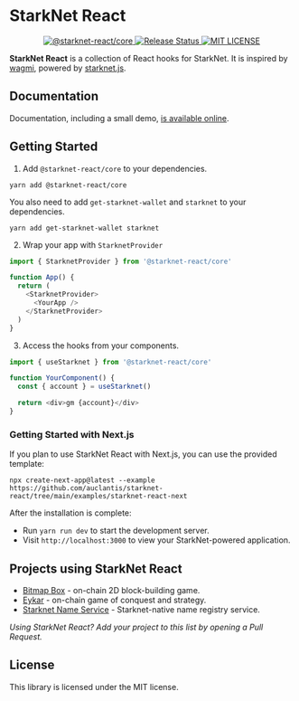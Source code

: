 # StarkNet React

<p align="center">
  <a href="https://www.npmjs.com/package/@starknet-react/core">
    <img alt="@starknet-react/core" src="https://img.shields.io/npm/v/@starknet-react/core">
  </a>
  <a href="https://github.com/auclantis/starknet-react/actions/workflows/release.yml">
    <img alt="Release Status" src="https://img.shields.io/github/workflow/status/auclantis/starknet-react/Release">
  </a>
  <a href="https://www.github.com/auclantis/starknet-react">
    <img alt="MIT LICENSE" src="https://img.shields.io/github/license/auclantis/starknet-react">
  </a>
</p>

**StarkNet React** is a collection of React hooks for StarkNet. It is inspired by
[wagmi](https://github.com/tmm/wagmi), powered by [starknet.js](https://github.com/0xs34n/starknet.js).

## Documentation

Documentation, including a small demo, [is available online](https://auclantis.github.io/starknet-react/).

## Getting Started

1. Add `@starknet-react/core` to your dependencies.

```shell
yarn add @starknet-react/core
```

You also need to add `get-starknet-wallet` and `starknet` to your dependencies.

```shell
yarn add get-starknet-wallet starknet
```

2. Wrap your app with `StarknetProvider`

```typescript
import { StarknetProvider } from '@starknet-react/core'

function App() {
  return (
    <StarknetProvider>
      <YourApp />
    </StarknetProvider>
  )
}
```

3. Access the hooks from your components.

```typescript
import { useStarknet } from '@starknet-react/core'

function YourComponent() {
  const { account } = useStarknet()

  return <div>gm {account}</div>
}
```

### Getting Started with Next.js

If you plan to use StarkNet React with Next.js, you can use the provided
template:

```shell
npx create-next-app@latest --example https://github.com/auclantis/starknet-react/tree/main/examples/starknet-react-next
```

After the installation is complete:

- Run `yarn run dev` to start the development server.
- Visit `http://localhost:3000` to view your StarkNet-powered application.

## Projects using StarkNet React

- [Bitmap Box](https://www.bitmapbox.xyz/) - on-chain 2D block-building game.
- [Eykar](https://eykar.org/) - on-chain game of conquest and strategy.
- [Starknet Name Service](https://github.com/Matchbox-DAO/sns_app) - Starknet-native name registry service.

_Using StarkNet React? Add your project to this list by opening a Pull Request._

## License

This library is licensed under the MIT license.

